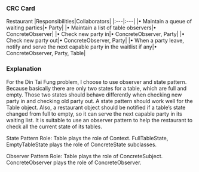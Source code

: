 ### CRC Card

Restaurant
|Responsibilities|Collaborators|
|:---|:---|
|• Maintain a queue of waiting parties|• Party|
|• Maintain a list of table observers|• ConcreteObserver|
|• Check new party in|• ConcreteObserver, Party|
|• Check new party out|• ConcreteObserver, Party|
|• When a party leave, notify and serve the next capable party in the waitlist if any|• ConcreteObserver, Party, Table|


### Explanation
For the Din Tai Fung problem, I choose to use observer and state pattern. Because basically there are only two states for a table, which are full and empty. Those two states should behave differently when checking new party in and checking old party out. A state pattern should work well for the Table object.
Also, a restaurant object should be notified if a table’s state changed from full to empty, so it can serve the next capable party in its waiting list. It is suitable to use an observer pattern to help the restaurant to check all the current state of its tables.


State Pattern Role:
Table plays the role of Context.
FullTableState, EmptyTableState plays the role of ConcreteState subclasses.

Observer Pattern Role:
Table plays the role of ConcreteSubject.
ConcreteObserver plays the role of ConcreteObserver.
